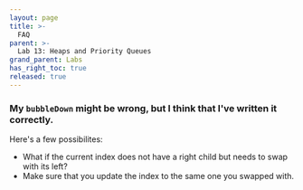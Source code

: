 ```yaml
---
layout: page
title: >-
  FAQ
parent: >-
  Lab 13: Heaps and Priority Queues
grand_parent: Labs
has_right_toc: true
released: true
---
```


### My `bubbleDown` might be wrong, but I think that I've written it correctly.

Here's a few possibilites:

- What if the current index does not have a right child but needs to swap with
  its left?
- Make sure that you update the index to the same one you swapped with.
